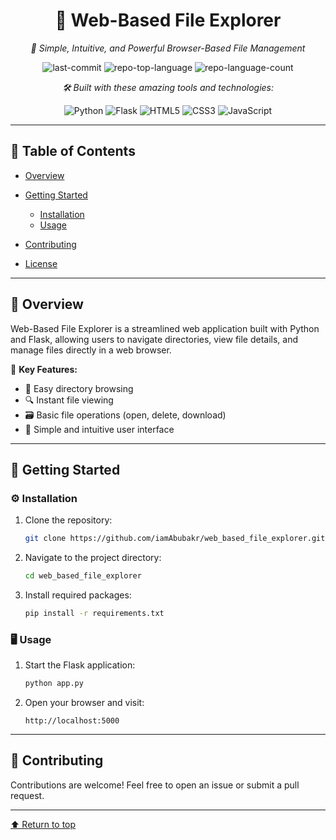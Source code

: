 <div id="top">

<!-- HEADER STYLE: CLASSIC -->

<div align="center">

# 📁 Web-Based File Explorer

<em>🚀 Simple, Intuitive, and Powerful Browser-Based File Management</em>

<!-- BADGES -->

<img src="https://img.shields.io/github/last-commit/iamAbubakr/web_based_file_explorer?style=flat&logo=git&logoColor=white&color=0080ff" alt="last-commit">
<img src="https://img.shields.io/github/languages/top/iamAbubakr/web_based_file_explorer?style=flat&color=0080ff" alt="repo-top-language">
<img src="https://img.shields.io/github/languages/count/iamAbubakr/web_based_file_explorer?style=flat&color=0080ff" alt="repo-language-count">

<em>🛠️ Built with these amazing tools and technologies:</em>

<img src="https://img.shields.io/badge/Python-3776AB.svg?style=flat&logo=Python&logoColor=white" alt="Python">
<img src="https://img.shields.io/badge/Flask-000000.svg?style=flat&logo=Flask&logoColor=white" alt="Flask">
<img src="https://img.shields.io/badge/HTML5-E34F26.svg?style=flat&logo=HTML5&logoColor=white" alt="HTML5">
<img src="https://img.shields.io/badge/CSS3-1572B6.svg?style=flat&logo=CSS3&logoColor=white" alt="CSS3">
<img src="https://img.shields.io/badge/JavaScript-F7DF1E.svg?style=flat&logo=JavaScript&logoColor=black" alt="JavaScript">

</div>

---

## 📌 Table of Contents

* [Overview](#overview)
* [Getting Started](#getting-started)

  * [Installation](#installation)
  * [Usage](#usage)
* [Contributing](#contributing)
* [License](#license)

---

## 📖 Overview

Web-Based File Explorer is a streamlined web application built with Python and Flask, allowing users to navigate directories, view file details, and manage files directly in a web browser.

🌟 **Key Features:**

* 📂 Easy directory browsing
* 🔍 Instant file viewing
* 🗃️ Basic file operations (open, delete, download)
* 🎨 Simple and intuitive user interface

---

## 🚦 Getting Started

### ⚙️ Installation

1. Clone the repository:

   ```bash
   git clone https://github.com/iamAbubakr/web_based_file_explorer.git
   ```

2. Navigate to the project directory:

   ```bash
   cd web_based_file_explorer
   ```

3. Install required packages:

   ```bash
   pip install -r requirements.txt
   ```

### 🖥️ Usage

1. Start the Flask application:

   ```bash
   python app.py
   ```

2. Open your browser and visit:

   ```
   http://localhost:5000
   ```

---

## 🤝 Contributing

Contributions are welcome! Feel free to open an issue or submit a pull request.

---

<div align="left"><a href="#top">⬆ Return to top</a></div>
